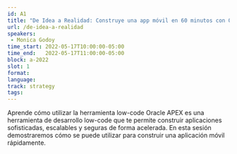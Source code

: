 ```yaml
---
id: A1
title: "De Idea a Realidad: Construye una app móvil en 60 minutos con Oracle APEX"
url: /de-idea-a-realidad
speakers:
 - Monica Godoy
time_start: 2022-05-17T10:00:00-05:00
time_end:   2022-05-17T11:00:00-05:00
block: a-2022
slot: 1
format: 
language: 
track: strategy
tags:
---
```


Aprende cómo utilizar la herramienta low-code 
Oracle APEX es una herramienta de desarrollo low-code que te permite construir aplicaciones sofisticadas, escalables y seguras de forma acelerada. En esta sesión demostraremos cómo se puede utilizar para construir una aplicación móvil rápidamente.